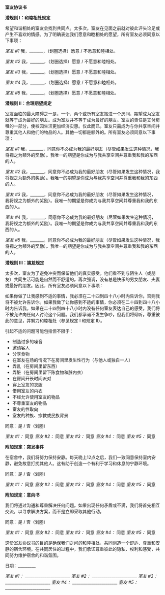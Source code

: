 **室友协议书**

**潜规则 I：和睦相处规定**

希望和谐相处的室友会找到共同点。太多次，室友在见面之前就对彼此评头论足或产生不喜欢的情感。为了明确表达我们愿意和睦相处的愿望，所有室友必须同意以下事项：

*室友 #1*
我，_______，（划圈选择）愿意 / 不愿意和睦相处。

*室友 #2*
我，_______，（划圈选择）愿意 / 不愿意和睦相处。

*室友 #3*
我，_______，（划圈选择）愿意 / 不愿意和睦相处。

*室友 #4*
我，_______，（划圈选择）愿意 / 不愿意和睦相处。

*室友 #5*
我，_______，（划圈选择）愿意 / 不愿意和睦相处。

**潜规则 II：合理期望规定**

室友面临的最大障碍之一是，一个、两个或所有室友搬进一个房间，期望成为室友就等于成为最好的朋友。成为室友并不等于成为最好的朋友。室友的责任是支付房租的一部分，使校园生活更加经济实惠。仅此而已。室友只需成为与你共享空间并尊重其他人和他们的物品的人。其他一切都是额外的。所有室友必须同意以下事项：

*室友 #1*
我，_______，同意你不必成为我的最好朋友（尽管如果发生这种情况，我将视之为额外的奖励）。我唯一的期望是你成为与我共享空间并尊重我和我的东西的人。

*室友 #2*
我，_______，同意你不必成为我的最好朋友（尽管如果发生这种情况，我将视之为额外的奖励）。我唯一的期望是你成为与我共享空间并尊重我和我的东西的人。

*室友 #3*
我，_______，同意你不必成为我的最好朋友（尽管如果发生这种情况，我将视之为额外的奖励）。我唯一的期望是你成为与我共享空间并尊重我和我的东西的人。

*室友 #4*
我，_______，同意你不必成为我的最好朋友（尽管如果发生这种情况，我将视之为额外的奖励）。我唯一的期望是你成为与我共享空间并尊重我和我的东西的人。

*室友 #5*
我，_______，同意你不必成为我的最好朋友（尽管如果发生这种情况，我将视之为额外的奖励）。我唯一的期望是你成为与我共享空间并尊重我和我的东西的人。

**潜规则 III：尴尬规定**

太多次，室友为了避免冲突而保留他们的真实感受。他们看不到与陌生人（或朋友）共同生活可能是自然而不舒适的。再次强调，没有总是快乐的男女朋友、夫妻或最好的朋友。因此，所有室友必须同意以下事项：

如果你做了让我感到不适的事情，我必须在二十四到四十八小时内告诉你，否则我将不被允许告诉你。如果我做了让你感到不适的事情，你必须在二十四到四十八小时内告诉我。如果在二十四到四十八小时内没有任何室友表达自己的感受，我们将不被允许向任何人讨论这个问题。我们都承诺不发生争吵，但我们将倾听，尊重彼此的意见，并努力和睦相处（参见规定 I 和规定 II）。

引起不适的问题可能包括但不限于：
* 制造过多的噪音
* 邀请客人
* 分享食物
* 在室友在场的情况下在房间里发生性行为（与他人或独自一人）
* 弄乱（在房间里留东西）
* 弄脏（在房间里留下陈食物和脏内衣）
* 在房间开长时间派对
* 穿上室友的衣服
* 借用室友的内衣
* 不经允许使用室友的物品
* 不尊重室友的物品
* 室友的性取向
* 室友的种族、宗教或民族背景

同意：是 / 否（划圈）

*室友 #1：* 同意
*室友 #2：* 同意
*室友 #3：* 同意
*室友 #4：* 同意
*室友 #5：* 同意

**附加规定：突发事件**

在宿舍中，我们将努力保持安静。每天晚上12点之后，我们一致同意保持室内安静，避免故意打扰其他人。这有助于创造一个有利于学习和休息的宁静环境。

同意：是 / 否（划圈）

*室友 #1：* 同意
*室友 #2：* 同意
*室友 #3：* 同意
*室友 #4：* 同意
*室友 #5：* 同意

**附加规定：意向书**

我们将通过沟通和尊重解决任何问题。如果出现任何矛盾或不满，我们将首先相互交流，以寻求解决方案，而不是立即采取其他行动。

同意：是 / 否（划圈）

*室友 #1：* 同意
*室友 #2：* 同意
*室友 #3：* 同意
*室友 #4：* 同意
*室友 #5：* 同意

这份室友协议书的目的是确保我们之间的和睦相处，共同创造一个舒适、尊重和安静的宿舍环境。在共同居住的过程中，我们承诺尊重彼此的隐私、权利和感受，共同努力维护宿舍的和谐氛围。

日期：_________

*室友 #1：* _______________________
*室友 #2：* _______________________
*室友 #3：* _______________________
*室友 #4：* _______________________
*室友 #5：* _______________________